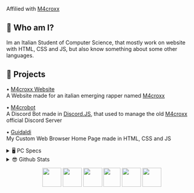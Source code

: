 Affilied with [M4croxx](https://github.com/m4croxx)

## 🤔 Who am I?

Im an Italian Student of Computer Science, that mostly work on website with HTML, CSS and JS, but also know something about some other languages.


## 📄 Projects

• [M4croxx Website](https://m4croxx.github.io) <br>
A Website made for an italian emerging rapper named [M4croxx](https://open.spotify.com/intl-it/artist/7DsR3NWHQTECMXd1GbBOjT?si=FJFToBLZRc-gbdZCVrvn3w)

• [M4crobot](https://github.com/hemeraleback/m4crobot) <br>
A Discord Bot made in [Discord.JS](https://discord.js.org/), that used to manage the old [M4croxx](https://open.spotify.com/intl-it/artist/7DsR3NWHQTECMXd1GbBOjT?si=FJFToBLZRc-gbdZCVrvn3w) official Discord Server

• [Guidaldi](https://github.com/hemeraleback/Guidaldi) <br>
My Custom Web Browser Home Page made in HTML, CSS and JS

<details>
<summary> 🖥️ PC Specs</summary>


CPU : [i7-17000F](https://www.amazon.it/dp/B08TX3MXV5/?coliid=I3M8QB44T1YWUT&colid=13YCH284JN61W&psc=1&ref_=gv_ov_lig_pi_dp)

GPU : HP RTX 3060 12 GB VRAM

RAM : [16x2GB 3200MHZ CL16](https://www.amazon.it/dp/B0897V51S8/?coliid=I18WCZ41DVPM4Y&colid=13YCH284JN61W&psc=1&ref_=gv_ov_lig_pi_dp)

SSD : [M.2 500 GB 2400 MB/S](https://www.amazon.it/dp/B086BGWNY8/?coliid=I2GIIJZLMMZXAA&colid=13YCH284JN61W&psc=1&ref_=gv_ov_lig_pi_dp)

SSD : [SATA 480 GB 520 MB/S](https://www.amazon.it/dp/B01C2JJB0G/?coliid=I2ER03Z3SN5EBZ&colid=13YCH284JN61W&psc=1&ref_=gv_ov_lig_pi_dp)

HDD : [1TB](https://www.amazon.it/dp/B0711YN12S/?coliid=I1YWFN3W1X8M9Y&colid=13YCH284JN61W&psc=1&ref_=gv_ov_lig_pi_dp)

</details>

<details>
<summary> 😎 Github Stats</summary>

![Hemeraleback Github Stats](https://github-readme-stats.vercel.app/api?username=hemeraleback&show_icons=true&theme=dark)
[![Top Langs](https://github-readme-stats.vercel.app/api/top-langs/?username=hemeraleback&layout=compact&theme=dark)](https://github.com/hemeraleback)

</details>
<p align="center">
<!-- HTML -->
<a href="https://github.com/hemeraleback"><img src="https://raw.githubusercontent.com/danielcranney/readme-generator/main/public/icons/skills/html5-colored.svg" width="50" height="50"></a>
<!-- CSS -->
<a href="https://github.com/hemeraleback"><img src="https://raw.githubusercontent.com/danielcranney/readme-generator/main/public/icons/skills/css3-colored.svg" width="50" height="50"></a>
<!-- JavaScript 
<a href="https://github.com/hemeraleback"><img src="" width="50" height="50"></a> -->
<!-- Node.JS -->
<a href="https://github.com/hemeraleback"><img src="https://raw.githubusercontent.com/danielcranney/readme-generator/main/public/icons/skills/nodejs-colored.svg" width="50" height="50"></a>
<!-- C++ -->
<a target="_blank" href="https://github.com/hemeraleback/Cpp"><img src="https://upload.wikimedia.org/wikipedia/commons/thumb/1/18/ISO_C%2B%2B_Logo.svg/911px-ISO_C%2B%2B_Logo.svg.png" width="45" height="50"/></a>
<!-- Python -->
<a target="_blank" href="https://github.com/hemeraleback/Python"><img src="https://raw.githubusercontent.com/danielcranney/readme-generator/main/public/icons/skills/python-colored.svg" width="50" height="50"/></a>
<!-- Java -->
<a href="https://github.com/hemeraleback"><img src="https://cdn-icons-png.flaticon.com/512/226/226777.png?w=360" width="50" height="50"></a>
</p>
